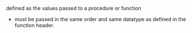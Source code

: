 defined as the values passed to a procedure or function
- must be passed in the same order and same datatype as defined in the function header.